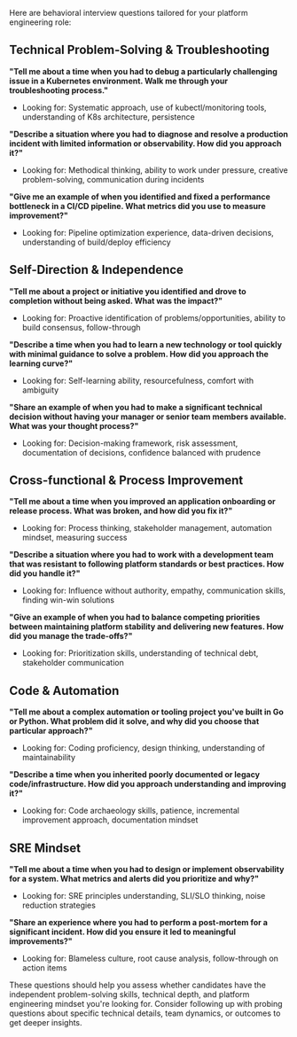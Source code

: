 Here are behavioral interview questions tailored for your platform engineering role:

## Technical Problem-Solving & Troubleshooting

**"Tell me about a time when you had to debug a particularly challenging issue in a Kubernetes environment. Walk me through your troubleshooting process."**
- Looking for: Systematic approach, use of kubectl/monitoring tools, understanding of K8s architecture, persistence

**"Describe a situation where you had to diagnose and resolve a production incident with limited information or observability. How did you approach it?"**
- Looking for: Methodical thinking, ability to work under pressure, creative problem-solving, communication during incidents

**"Give me an example of when you identified and fixed a performance bottleneck in a CI/CD pipeline. What metrics did you use to measure improvement?"**
- Looking for: Pipeline optimization experience, data-driven decisions, understanding of build/deploy efficiency

## Self-Direction & Independence

**"Tell me about a project or initiative you identified and drove to completion without being asked. What was the impact?"**
- Looking for: Proactive identification of problems/opportunities, ability to build consensus, follow-through

**"Describe a time when you had to learn a new technology or tool quickly with minimal guidance to solve a problem. How did you approach the learning curve?"**
- Looking for: Self-learning ability, resourcefulness, comfort with ambiguity

**"Share an example of when you had to make a significant technical decision without having your manager or senior team members available. What was your thought process?"**
- Looking for: Decision-making framework, risk assessment, documentation of decisions, confidence balanced with prudence

## Cross-functional & Process Improvement

**"Tell me about a time when you improved an application onboarding or release process. What was broken, and how did you fix it?"**
- Looking for: Process thinking, stakeholder management, automation mindset, measuring success

**"Describe a situation where you had to work with a development team that was resistant to following platform standards or best practices. How did you handle it?"**
- Looking for: Influence without authority, empathy, communication skills, finding win-win solutions

**"Give an example of when you had to balance competing priorities between maintaining platform stability and delivering new features. How did you manage the trade-offs?"**
- Looking for: Prioritization skills, understanding of technical debt, stakeholder communication

## Code & Automation

**"Tell me about a complex automation or tooling project you've built in Go or Python. What problem did it solve, and why did you choose that particular approach?"**
- Looking for: Coding proficiency, design thinking, understanding of maintainability

**"Describe a time when you inherited poorly documented or legacy code/infrastructure. How did you approach understanding and improving it?"**
- Looking for: Code archaeology skills, patience, incremental improvement approach, documentation mindset

## SRE Mindset

**"Tell me about a time when you had to design or implement observability for a system. What metrics and alerts did you prioritize and why?"**
- Looking for: SRE principles understanding, SLI/SLO thinking, noise reduction strategies

**"Share an experience where you had to perform a post-mortem for a significant incident. How did you ensure it led to meaningful improvements?"**
- Looking for: Blameless culture, root cause analysis, follow-through on action items

These questions should help you assess whether candidates have the independent problem-solving skills, technical depth, and platform engineering mindset you're looking for. Consider following up with probing questions about specific technical details, team dynamics, or outcomes to get deeper insights.
